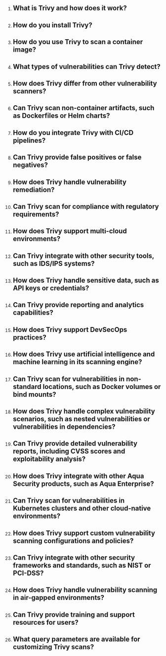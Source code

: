 
1. ## What is Trivy and how does it work?

2. ## How do you install Trivy?

3. ## How do you use Trivy to scan a container image?

4. ## What types of vulnerabilities can Trivy detect?

5. ## How does Trivy differ from other vulnerability scanners?

6. ## Can Trivy scan non-container artifacts, such as Dockerfiles or Helm charts?

7. ## How do you integrate Trivy with CI/CD pipelines?

8. ## Can Trivy provide false positives or false negatives?

9. ## How does Trivy handle vulnerability remediation?

10. ## Can Trivy scan for compliance with regulatory requirements?

11. ## How does Trivy support multi-cloud environments?

12. ## Can Trivy integrate with other security tools, such as IDS/IPS systems?

13. ## How does Trivy handle sensitive data, such as API keys or credentials?

14. ## Can Trivy provide reporting and analytics capabilities?

15. ## How does Trivy support DevSecOps practices?

16. ## How does Trivy use artificial intelligence and machine learning in its scanning engine?

17. ## Can Trivy scan for vulnerabilities in non-standard locations, such as Docker volumes or bind mounts?

18. ## How does Trivy handle complex vulnerability scenarios, such as nested vulnerabilities or vulnerabilities in dependencies?

19. ## Can Trivy provide detailed vulnerability reports, including CVSS scores and exploitability analysis?

20. ## How does Trivy integrate with other Aqua Security products, such as Aqua Enterprise?

21. ## Can Trivy scan for vulnerabilities in Kubernetes clusters and other cloud-native environments?

22. ## How does Trivy support custom vulnerability scanning configurations and policies?

23. ## Can Trivy integrate with other security frameworks and standards, such as NIST or PCI-DSS?

24. ## How does Trivy handle vulnerability scanning in air-gapped environments?

25. ## Can Trivy provide training and support resources for users?

26. ## What query parameters are available for customizing Trivy scans?